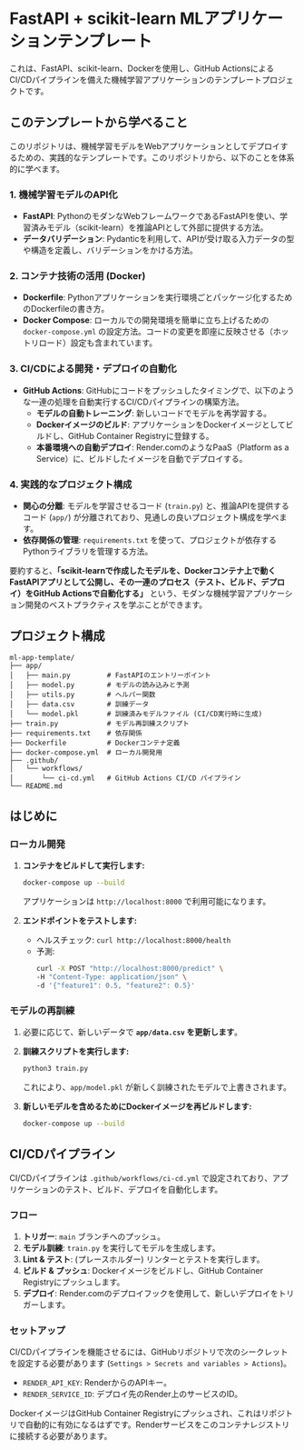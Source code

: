 # FastAPI + scikit-learn MLアプリケーションテンプレート 

これは、FastAPI、scikit-learn、Dockerを使用し、GitHub ActionsによるCI/CDパイプラインを備えた機械学習アプリケーションのテンプレートプロジェクトです。

## このテンプレートから学べること

このリポジトリは、機械学習モデルをWebアプリケーションとしてデプロイするための、実践的なテンプレートです。このリポジトリから、以下のことを体系的に学べます。

### 1. 機械学習モデルのAPI化
- **FastAPI**: PythonのモダンなWebフレームワークであるFastAPIを使い、学習済みモデル（scikit-learn）を推論APIとして外部に提供する方法。
- **データバリデーション**: Pydanticを利用して、APIが受け取る入力データの型や構造を定義し、バリデーションをかける方法。

### 2. コンテナ技術の活用 (Docker)
- **Dockerfile**: Pythonアプリケーションを実行環境ごとパッケージ化するためのDockerfileの書き方。
- **Docker Compose**: ローカルでの開発環境を簡単に立ち上げるための `docker-compose.yml` の設定方法。コードの変更を即座に反映させる（ホットリロード）設定も含まれています。

### 3. CI/CDによる開発・デプロイの自動化
- **GitHub Actions**: GitHubにコードをプッシュしたタイミングで、以下のような一連の処理を自動実行するCI/CDパイプラインの構築方法。
    - **モデルの自動トレーニング**: 新しいコードでモデルを再学習する。
    - **Dockerイメージのビルド**: アプリケーションをDockerイメージとしてビルドし、GitHub Container Registryに登録する。
    - **本番環境への自動デプロイ**: Render.comのようなPaaS（Platform as a Service）に、ビルドしたイメージを自動でデプロイする。

### 4. 実践的なプロジェクト構成
- **関心の分離**: モデルを学習させるコード (`train.py`) と、推論APIを提供するコード (`app/`) が分離されており、見通しの良いプロジェクト構成を学べます。
- **依存関係の管理**: `requirements.txt` を使って、プロジェクトが依存するPythonライブラリを管理する方法。

要約すると、**「scikit-learnで作成したモデルを、Dockerコンテナ上で動くFastAPIアプリとして公開し、その一連のプロセス（テスト、ビルド、デプロイ）をGitHub Actionsで自動化する」** という、モダンな機械学習アプリケーション開発のベストプラクティスを学ぶことができます。

## プロジェクト構成

```
ml-app-template/
├── app/
│   ├── main.py         # FastAPIのエントリーポイント
│   ├── model.py        # モデルの読み込みと予測
│   ├── utils.py        # ヘルパー関数
│   ├── data.csv        # 訓練データ
│   └── model.pkl       # 訓練済みモデルファイル (CI/CD実行時に生成)
├── train.py            # モデル再訓練スクリプト
├── requirements.txt    # 依存関係
├── Dockerfile          # Dockerコンテナ定義
├── docker-compose.yml  # ローカル開発用
├── .github/
│   └── workflows/
│       └── ci-cd.yml   # GitHub Actions CI/CD パイプライン
└── README.md
```

## はじめに

### ローカル開発

1.  **コンテナをビルドして実行します:**
    ```bash
    docker-compose up --build
    ```
    アプリケーションは `http://localhost:8000` で利用可能になります。

2.  **エンドポイントをテストします:**
    -   ヘルスチェック: `curl http://localhost:8000/health`
    -   予測:
        ```bash
        curl -X POST "http://localhost:8000/predict" \
        -H "Content-Type: application/json" \
        -d '{"feature1": 0.5, "feature2": 0.5}'
        ```

### モデルの再訓練

1.  必要に応じて、新しいデータで **`app/data.csv` を更新します**。

2.  **訓練スクリプトを実行します:**
    ```bash
    python3 train.py
    ```
    これにより、`app/model.pkl` が新しく訓練されたモデルで上書きされます。

3.  **新しいモデルを含めるためにDockerイメージを再ビルドします:**
    ```bash
    docker-compose up --build
    ```

## CI/CDパイプライン

CI/CDパイプラインは `.github/workflows/ci-cd.yml` で設定されており、アプリケーションのテスト、ビルド、デプロイを自動化します。

### フロー

1.  **トリガー**: `main` ブランチへのプッシュ。
2.  **モデル訓練**: `train.py` を実行してモデルを生成します。
3.  **Lint & テスト**: (プレースホルダー) リンターとテストを実行します。
4.  **ビルド & プッシュ**: Dockerイメージをビルドし、GitHub Container Registryにプッシュします。
5.  **デプロイ**: Render.comのデプロイフックを使用して、新しいデプロイをトリガーします。

### セットアップ

CI/CDパイプラインを機能させるには、GitHubリポジトリで次のシークレットを設定する必要があります (`Settings > Secrets and variables > Actions`)。

-   `RENDER_API_KEY`: RenderからのAPIキー。
-   `RENDER_SERVICE_ID`: デプロイ先のRender上のサービスのID。

DockerイメージはGitHub Container Registryにプッシュされ、これはリポジトリで自動的に有効になるはずです。Renderサービスをこのコンテナレジストリに接続する必要があります。
